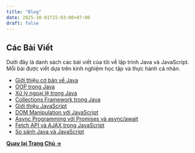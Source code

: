 ```yaml
---
title: "Blog"
date: 2025-10-01T15:03:00+07:00
draft: false
---
```


## Các Bài Viết

Dưới đây là danh sách các bài viết của tôi về lập trình Java và JavaScript. Mỗi bài được viết dựa trên kinh nghiệm học tập và thực hành cá nhân.

- [Giới thiệu cơ bản về Java](posts/java-basics)
- [OOP trong Java](posts/java-oop)
- [Xử lý ngoại lệ trong Java](posts/java-exceptions)
- [Collections Framework trong Java](posts/java-collections)
- [Giới thiệu JavaScript](posts/javascript-basics)
- [DOM Manipulation với JavaScript](posts/javascript-dom)
- [Async Programming với Promises và async/await](posts/javascript-async)
- [Fetch API và AJAX trong JavaScript](posts/javascript-fetch)
- [So sánh Java và JavaScript](posts/java-vs-javascript)

**[Quay lại Trang Chủ →](/)**
